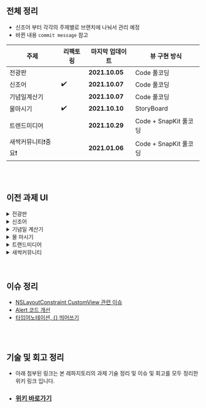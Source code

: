 </br>
</br>

## 전체 정리
- 신조어 부터 각각의 주제별로 브랜치에 나눠서 관리 예정
- 바뀐 내용 `commit message` 참고

| 주제                   | 리팩토링           | 마지막 업데이트                     |  뷰 구현 방식    |  
| --------------------- | ---------------- | ---------------------------     | ------------- |  
| 전광판                  |                  |  **2021.10.05**                 |   Code 풀코딩|  
| 신조어                  |  ✔️               |  **2021.10.07**                 |   Code 풀코딩|     
| 기념일계산기              |                 |  **2021.10.07**                 |   Code 풀코딩|  
| 물마시기                |     ✔️            |  **2021.10.10**                  |   StoryBoard |  
| 트렌드미디어             |                 |  **2021.10.29**                  |   Code + SnapKit 풀코딩 |  
| 새싹커뮤니티❗️중요❗️            |                 |  **2021.01.06**                  |   Code + SnapKit 풀코딩 |  

</br>
</br>

## 이전 과제 UI

<details><summary>전광판</summary>
   
![ 전광판 mp4](https://user-images.githubusercontent.com/42762236/136308780-01a8ac9e-63a2-41d9-ae60-8d1e247ae86a.gif)

</br>
</br>
</br>
</br>
</details>

<details><summary>신조어</summary>
   
![신조어 mp4](https://user-images.githubusercontent.com/42762236/136308787-7e6ab252-56e1-4504-9ec2-09ee2ebfba3e.gif)

</br>
</br>
</br>
</br>
</details>

<details><summary>기념일 계산기</summary>

![Simulator Screen Recording - iPhone 11 - 2021-10-07 at 20 14 37](https://user-images.githubusercontent.com/42762236/136373797-534db939-0c62-4608-a154-64df7299cade.gif)
</br>
</br>
</br>
</br>
</details>

<details><summary>물 마시기</summary>

   
https://user-images.githubusercontent.com/42762236/136702716-5224904e-430a-4e8e-960c-63e21bd96021.mp4
   
</br>
</br>
</br>
</br>
</details>


<details><summary>트랜드미디어</summary>

## 트랜드 미디어 
</br>
</br>
UI 자료 없음
</br>
</br>

</details>

<details><summary>새싹커뮤니티</summary>

## 새싹커뮤니티
</br>
</br>

https://user-images.githubusercontent.com/42762236/148384188-5edae9b9-d640-4f27-b9ef-a3f4eec26e54.mp4

</br>
</br>
</details>
</br>
</br>

## 이슈 정리 
- [NSLayoutConstraint CustomView 관련 이슈](https://github.com/Youngminah/SeSSAC/issues/1)
- [Alert 코드 개선](https://github.com/Youngminah/SeSSAC/issues/3)
- [타입어노테이션, {} 띄어쓰기](https://github.com/Youngminah/SeSSAC/issues/4)
</br>
</br>

## 기술 및 회고 정리
- 아래 첨부된 링크는 본 레파지토리의 과제 기술 정리 및 이슈 및 회고를 모두 정리한 위키 링크 입니다.
- ### [위키 바로가기](https://github.com/Youngminah/SeSAC/wiki)

</br>
</br>
